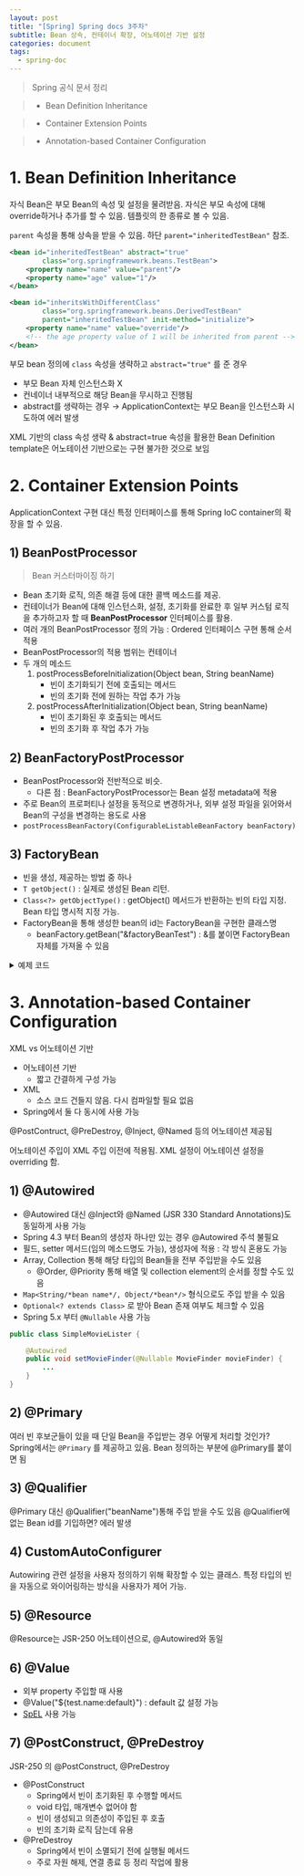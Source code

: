 ```yaml
---
layout: post
title: "[Spring] Spring docs 3주차"
subtitle: Bean 상속, 컨테이너 확장, 어노테이션 기반 설정
categories: document
tags:
  - spring-doc
---
```

> Spring 공식 문서 정리

>

> - Bean Definition Inheritance

> - Container Extension Points

> - Annotation-based Container Configuration


# 1.  Bean Definition Inheritance
자식 Bean은 부모 Bean의 속성 및 설정을 물려받음. 자식은 부모 속성에 대해 override하거나 추가를 할 수 있음. 템플릿의 한 종류로 볼 수 있음.


`parent` 속성을 통해 상속을 받을 수 있음.
하단 `parent="inheritedTestBean"` 참조.

```xml
<bean id="inheritedTestBean" abstract="true"
		class="org.springframework.beans.TestBean">
	<property name="name" value="parent"/>
	<property name="age" value="1"/>
</bean>

<bean id="inheritsWithDifferentClass"
		class="org.springframework.beans.DerivedTestBean"
		parent="inheritedTestBean" init-method="initialize">
	<property name="name" value="override"/>
	<!-- the age property value of 1 will be inherited from parent -->
</bean>
```


부모 bean 정의에 `class` 속성을 생략하고 `abstract="true"` 를 준 경우
- 부모 Bean 자체 인스턴스화 X
- 컨네이너 내부적으로 해당 Bean을 무시하고 진행됨
- abstract를 생략하는 경우 → ApplicationContext는 부모 Bean을 인스턴스화 시도하여 에러 발생

XML 기반의 class 속성 생략 & abstract=true 속성을 활용한 Bean Definition template은 어노테이션 기반으로는 구현 불가한 것으로 보임

# 2. Container Extension Points
ApplicationContext 구현 대신 특정 인터페이스를 통해 Spring IoC container의 확장을 할 수 있음.

## 1) BeanPostProcessor
> Bean 커스터마이징 하기

- Bean 초기화 로직, 의존 해결 등에 대한 콜백 메소드를 제공.
- 컨테이너가 Bean에 대해 인스턴스화, 설정, 초기화를 완료한 후 일부 커스텀 로직을 추가하고자 할 때 **BeanPostProcessor** 인터페이스를 활용.
- 여러 개의 BeanPostProcessor 정의 가능 : Ordered 인터페이스 구현 통해 순서 적용
- BeanPostProcessor의 적용 범위는 컨테이너
- 두 개의 메소드
	1. postProcessBeforeInitialization(Object bean, String beanName)
		- 빈이 초기화되기 전에 호출되는 메서드
		- 빈의 초기화 전에 원하는 작업 추가 가능
	2. postProcessAfterInitialization(Object bean, String beanName)
		- 빈이 초기화된 후 호출되는 메서드
		- 빈의 초기화 후 작업 추가 가능

## 2) BeanFactoryPostProcessor
- BeanPostProcessor와 전반적으로 비슷.
	- 다른 점 : BeanFactoryPostProcessor는 Bean 설정 metadata에 적용
- 주로 Bean의 프로퍼티나 설정을 동적으로 변경하거나, 외부 설정 파일을 읽어와서 Bean의 구성을 변경하는 용도로 사용
- `postProcessBeanFactory(ConfigurableListableBeanFactory beanFactory)`

## 3) FactoryBean
- 빈을 생성, 제공하는 방법 중 하나
- `T getObject()` : 실제로 생성된 Bean 리턴.
- `Class<?> getObjectType()` : getObject() 메서드가 반환하는 빈의 타입 지정. Bean 타입 명시적 지정 가능.
- FactoryBean을 통해 생성한 bean의 id는 FactoryBean을 구현한 클래스명
	- beanFactory.getBean("&factoryBeanTest") : &를 붙이면 FactoryBean 자체를 가져올 수 있음

<details>

<summary>예제 코드</summary>

 
```java
@Component  
public class FactoryBeanTest implements FactoryBean<User> {  
  
    @Override  
    public User getObject() throws Exception {  
       return new User("factoryBean", "yang");  
    }  
  
    @Override  
    public Class<?> getObjectType() {  
       return User.class;  
    }  
}
```

</details>



# 3. Annotation-based Container Configuration
XML vs 어노테이션 기반
- 어노테이션 기반
	- 짧고 간결하게 구성 가능
- XML
	- 소스 코드 건들지 않음. 다시 컴파일할 필요 없음
- Spring에서 둘 다 동시에 사용 가능


@PostContruct, @PreDestroy, @Inject, @Named 등의 어노테이션 제공됨

어노테이션 주입이 XML 주입 이전에 적용됨. XML 설정이 어노테이션 설정을 overriding 함.

## 1) @Autowired
- @Autowired 대신 @Inject와 @Named (JSR 330 Standard Annotations)도 동일하게 사용 가능
- Spring 4.3 부터 Bean의 생성자 하나만 있는 경우 @Autowired 주석 불필요
- 필드, setter 메서드(임의 메소드명도 가능), 생성자에 적용 : 각 방식 혼용도 가능
- Array, Collection 통해 해당 타입의 Bean들을 전부 주입받을 수도 있음
	- @Order, @Priority 통해 배열 및 collection element의 순서를 정할 수도 있음
- `Map<String/*bean name*/, Object/*bean*/>` 형식으로도 주입 받을 수 있음
- `Optional<? extends Class>` 로 받아 Bean 존재 여부도 체크할 수 있음
- Spring 5.x 부터 `@Nullable`  사용 가능
```java
public class SimpleMovieLister {

	@Autowired
	public void setMovieFinder(@Nullable MovieFinder movieFinder) {
		...
	}
}
```

## 2) @Primary
여러 빈 후보군들이 있을 때 단일 Bean을 주입받는 경우 어떻게 처리할 것인가?
Spring에서는 `@Primary` 를 제공하고 있음.
Bean 정의하는 부분에 @Primary를 붙이면 됨

## 3) @Qualifier
@Primary 대신 @Qualifier("beanName")통해 주입 받을 수도 있음
@Qualifier에 없는 Bean id를 기입하면? 에러 발생

## 4) CustomAutoConfigurer
Autowiring 관련 설정을 사용자 정의하기 위해 확장할 수 있는 클래스.
특정 타입의 빈을 자동으로 와이어링하는 방식을 사용자가 제어 가능.

## 5) @Resource
@Resource는 JSR-250 어노테이션으로, @Autowired와 동일

## 6) @Value
- 외부 property 주입할 때 사용
- @Value("${test.name:default}") : default 값 설정 가능
- [SpEL](https://docs.spring.io/spring-framework/reference/core/expressions.html) 사용 가능

## 7)  @PostConstruct, @PreDestroy
JSR-250 의 @PostConstruct, @PreDestroy
- @PostConstruct
	- Spring에서 빈이 초기화된 후 수행할 메서드
	- void 타입, 매개변수 없어야 함
	- 빈이 생성되고 의존성이 주입된 후 호출
	- 빈의 초기화 로직 담는데 유용
- @PreDestroy
	- Spring에서 빈이 소멸되기 전에 실행될 메서드
	- 주로 자원 해제, 연결 종료 등 정리 작업에 활용